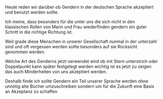 Heute reden wir darüber ob Gendern in der deutschen Sprache akzeptiert und benutzt werden sollte. 

Ich meine, dass besonders für die unter uns die sich nicht in den klassischen Rollen von Mann und Frau wiederfinden gendern ein guter Schritt in die richtige Richtung ist.

Weil grade diese Menschen in unserer Gesellschaft nunmal in der unterzahl sind und oft vergessen werden sollte besonders auf sie Rücksicht genommen werden. 


Welche Art des Genderns jetzt verwendet wird ob mit Stern unterstrich oder Doppelpunkt kann später festgelegt werden wichtig ist es jetzt zu zeigen das auch Minderheiten von uns akzeptiert werden.


Deshalb finde ich sollte Gendern ein Teil unserer Sprache werden ohne unnötig alte Bücher umzuschreiben sondern um für die Zukunft eine Basis an Akzeptanz zu schaffen
